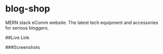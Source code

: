 # blog-shop
MERN stack eComm website. The latest tech equipment and accessories for serious bloggers.

##Live Link

###Screenshots